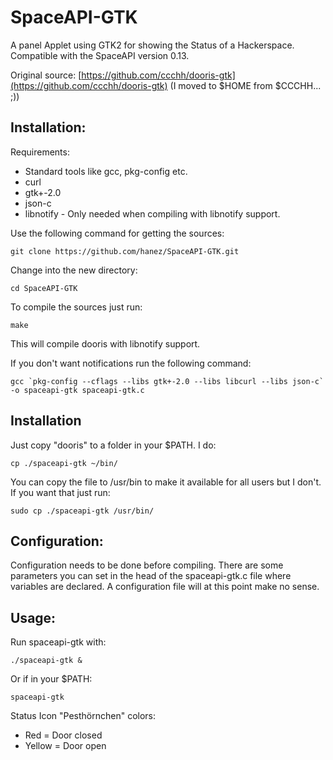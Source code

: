 SpaceAPI-GTK
============

A panel Applet using GTK2 for showing the Status of a Hackerspace. Compatible with the SpaceAPI version 0.13.

Original source: [https://github.com/ccchh/dooris-gtk](https://github.com/ccchh/dooris-gtk) (I moved to $HOME from $CCCHH... ;))

Installation:
-------------

Requirements:

- Standard tools like gcc, pkg-config etc.
- curl
- gtk+-2.0
- json-c
- libnotify - Only needed when compiling with libnotify support.

Use the following command for getting the sources:

    git clone https://github.com/hanez/SpaceAPI-GTK.git

Change into the new directory:

    cd SpaceAPI-GTK

To compile the sources just run:

    make

This will compile dooris with libnotify support.

If you don't want notifications run the following command:

    gcc `pkg-config --cflags --libs gtk+-2.0 --libs libcurl --libs json-c` -o spaceapi-gtk spaceapi-gtk.c

Installation
------------

Just copy "dooris" to a folder in your $PATH. I do:

    cp ./spaceapi-gtk ~/bin/

You can copy the file to /usr/bin to make it available for all users but I don't. If you want that just run:

    sudo cp ./spaceapi-gtk /usr/bin/

Configuration:
--------------

Configuration needs to be done before compiling. There are some parameters you can set in the head of the spaceapi-gtk.c file where variables are declared. A configuration file will at this point make no sense.

Usage:
------

Run spaceapi-gtk with:

    ./spaceapi-gtk & 

Or if in your $PATH:

    spaceapi-gtk

Status Icon "Pesthörnchen" colors:

- Red = Door closed
- Yellow = Door open

